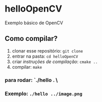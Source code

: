 # helloOpenCV
Exemplo básico de OpenCV


## Como compilar?
1. clonar esse repositório: `git clone `
1. entrar na pasta: `cd helloOpenCV`
1. criar *instruções de compilação*: `cmake ..`
1. compilar: `make`
### para rodar: `./hello <caminho para uma imagem>. \
### Exemplo: `./hello ../image.png`
